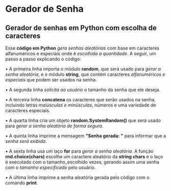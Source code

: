 # Gerador de Senha
## Gerador de senhas em Python com escolha de caracteres

Esse <b>código em Python</b> <i>gera senhas aleatórias</i> com base em caracteres alfanuméricos e especiais onde é <i>escolhida a quantidade</i>. A seguir, um passo a passo explicando o código:

• A primeira linha importa o módulo <b>random</b>, que será usado para <i>gerar a senha aleatória</i>, e o módulo <b>string</b>, que contém caracteres <i>alfanuméricos e especiais</i> que podem ser usados na senha.

• A segunda linha <i>solicita ao usuário</i> o tamanho da senha que ele deseja.

• A terceira linha <b>concatena</b> os caracteres que serão usados na senha, incluindo letras <i>maiúsculas e minúsculas</i>, números e uma variedade de caracteres especiais.

• A quarta linha cria um objeto <b>random.SystemRandom()</b> que será usado para <i>gerar a senha aleatória de forma segura</i>.

• A quinta linha imprime a mensagem <b>"Senha gerada: "</b> para informar que a <i>senha será exibida</i>.

• A sexta linha usa um laço <b>for</b> para <i>gerar a senha aleatória</i>. A função <b>rnd.choice(chars)</b> escolhe um caractere aleatório da <b>string chars</b> e o laço é executado com o tamanho_escolhido vezes, gerando assim uma senha com o <i>tamanho especificado</i> pelo usuário.

• A última linha imprime a senha aleatória gerada pelo código com o comando <b>print</b>.
